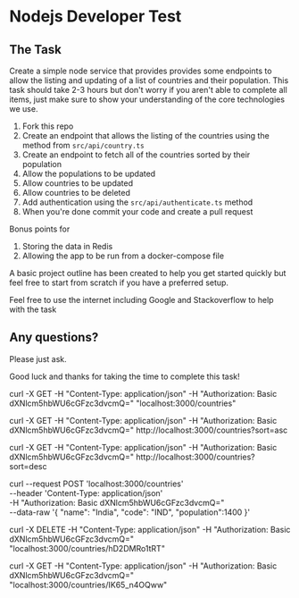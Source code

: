 # Nodejs Developer Test

## The Task

Create a simple node service that provides provides some endpoints to allow the listing and updating of a
list of countries and their population. This task should take 2-3 hours but don't worry if you aren't able to 
complete all items, just make sure to show your understanding of the core technologies we use.

1. Fork this repo
2. Create an endpoint that allows the listing of the countries using the method from `src/api/country.ts`
3. Create an endpoint to fetch all of the countries sorted by their population
4. Allow the populations to be updated
5. Allow countries to be updated
6. Allow countries to be deleted 
7. Add authentication using the `src/api/authenticate.ts` method
8. When you're done commit your code and create a pull request

Bonus points for

1. Storing the data in Redis
2. Allowing the app to be run from a docker-compose file

A basic project outline has been created to help you get started quickly but feel free to start from scratch if you have a preferred setup.

Feel free to use the internet including Google and Stackoverflow to help with the task

## Any questions?

Please just ask.

Good luck and thanks for taking the time to complete this task!


curl -X GET -H "Content-Type: application/json" -H "Authorization: Basic dXNlcm5hbWU6cGFzc3dvcmQ=" "localhost:3000/countries"

curl -X GET -H "Content-Type: application/json" -H "Authorization: Basic dXNlcm5hbWU6cGFzc3dvcmQ=" http://localhost:3000/countries?sort=asc

curl -X GET -H "Content-Type: application/json" -H "Authorization: Basic dXNlcm5hbWU6cGFzc3dvcmQ=" http://localhost:3000/countries?sort=desc


curl --request POST 'localhost:3000/countries' \
--header 'Content-Type: application/json' \
-H "Authorization: Basic dXNlcm5hbWU6cGFzc3dvcmQ=" \
--data-raw '{
    "name": "India",
    "code": "IND",
    "population":1400
}'

curl -X DELETE -H "Content-Type: application/json" -H "Authorization: Basic dXNlcm5hbWU6cGFzc3dvcmQ=" "localhost:3000/countries/hD2DMRo1tRT"

curl -X GET -H "Content-Type: application/json" -H "Authorization: Basic dXNlcm5hbWU6cGFzc3dvcmQ=" "localhost:3000/countries/IK65_n4OQww"


